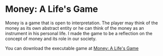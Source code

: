 # Money: A Life's Game

Money is a game that is open to interpretation. The player may think of the money as its own abstract entity or he can think of the money as an instrument in his personal life. I made the game to be a reflection on the concept of money and its role in our society.

You can download the executable game at [Money: A Life's Game](https://sfbarts.itch.io/money-a-lifes-game)
